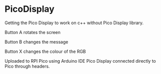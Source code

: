 # PicoDisplay
Getting the Pico Display to work on c++ without Pico Display library. 

Button A rotates the screen

Button B changes the message

Button X changes the colour of the RGB

Uploaded to RPI Pico using Arduino IDE
Pico Display connected directly to Pico through headers.
